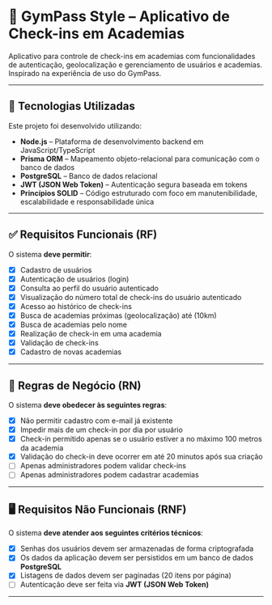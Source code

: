 # 📱 GymPass Style – Aplicativo de Check-ins em Academias

Aplicativo para controle de check-ins em academias com funcionalidades de autenticação, geolocalização e gerenciamento de usuários e academias. Inspirado na experiência de uso do GymPass.

---

## 🚀 Tecnologias Utilizadas

Este projeto foi desenvolvido utilizando:

- **Node.js** – Plataforma de desenvolvimento backend em JavaScript/TypeScript
- **Prisma ORM** – Mapeamento objeto-relacional para comunicação com o banco de dados
- **PostgreSQL** – Banco de dados relacional
- **JWT (JSON Web Token)** – Autenticação segura baseada em tokens
- **Princípios SOLID** – Código estruturado com foco em manutenibilidade, escalabilidade e responsabilidade única

---

## ✅ Requisitos Funcionais (RF)

O sistema **deve permitir**:

- [x] Cadastro de usuários  
- [x] Autenticação de usuários (login)  
- [x] Consulta ao perfil do usuário autenticado  
- [x] Visualização do número total de check-ins do usuário autenticado  
- [x] Acesso ao histórico de check-ins  
- [x] Busca de academias próximas (geolocalização) até (10km) 
- [x] Busca de academias pelo nome  
- [x] Realização de check-in em uma academia  
- [x] Validação de check-ins  
- [x] Cadastro de novas academias  

---

## 🧩 Regras de Negócio (RN)

O sistema **deve obedecer às seguintes regras**:

- [x] Não permitir cadastro com e-mail já existente  
- [x] Impedir mais de um check-in por dia por usuário  
- [x] Check-in permitido apenas se o usuário estiver a no máximo 100 metros da academia  
- [x] Validação do check-in deve ocorrer em até 20 minutos após sua criação  
- [ ] Apenas administradores podem validar check-ins  
- [ ] Apenas administradores podem cadastrar academias  

---

## 🖥️ Requisitos Não Funcionais (RNF)

O sistema **deve atender aos seguintes critérios técnicos**:

- [x] Senhas dos usuários devem ser armazenadas de forma criptografada  
- [x] Os dados da aplicação devem ser persistidos em um banco de dados **PostgreSQL**  
- [x] Listagens de dados devem ser paginadas (20 itens por página)  
- [ ] Autenticação deve ser feita via **JWT (JSON Web Token)**  

---
